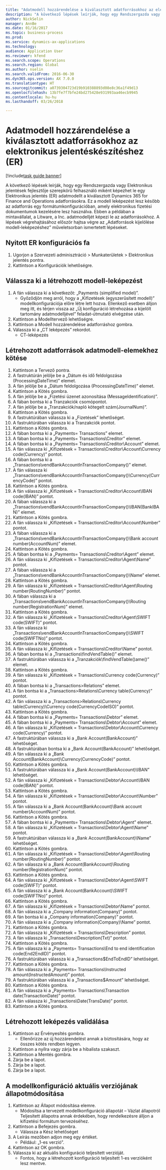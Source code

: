 ```yaml
--- 
title: "Adatmodell hozzárendelése a kiválasztott adatforrásokhoz az elektronikus jelentéskészítéshez (ER)"
description: "A következő lépések leírják, hogy egy Rendszergazda vagy Elektronikus jelentések fejlesztője szerepkörű felhasználó miként képezhet le egy Elektronikus jelentés (ER) adatmodellt a kiválasztott Dynamics 365 for Finance and Operations Enterprise kiadás (2016. november) adatforrásokra."
author: NickSelin
manager: AnnBe
ms.date: 01/16/2017
ms.topic: business-process
ms.prod: 
ms.service: dynamics-ax-applications
ms.technology: 
audience: Application User
ms.reviewer: kfend
ms.search.scope: Operations
ms.search.region: Global
ms.author: nselin
ms.search.validFrom: 2016-06-30
ms.dyn365.ops.version: AX 7.0.0
ms.translationtype: HT
ms.sourcegitcommit: a0739304723d19b910388893d08e8c36a1f49d13
ms.openlocfilehash: 13b7fe7f7bfe24bd275428e931993aa46ecb9945
ms.contentlocale: hu-hu
ms.lasthandoff: 03/26/2018

---
```

# <a name="map-a-data-model-to-selected-data-sources-for-electronic-reporting-er"></a>Adatmodell hozzárendelése a kiválasztott adatforrásokhoz az elektronikus jelentéskészítéshez (ER)

[!include[task guide banner](../../includes/task-guide-banner.md)]

A következő lépések leírják, hogy egy Rendszergazda vagy Elektronikus jelentések fejlesztője szerepkörű felhasználó miként képezhet le egy Elektronikus jelentés (ER) adatmodellt a kiválasztott Dynamics 365 for Finance and Operations adatforrásokra. Ez a modell leképezést lesz később az adatforrás egy formátumkonfigurációban, amely elektronikus fizetési dokumentumok kezelésére lesz használva. Ebben a példában a mintavállalat, a Litware, a Inc. adatmodelljét képezi le az adatforrásokhoz. A lépések végrehajtásához először hajtsa végre az „Adatforrások kijelölése modell-leképezéshez” műveletsorban ismertetett lépéseket.


## <a name="open-er-configurations-tree"></a>Nyitott ER konfigurációs fa
1. Ugorjon a Szervezeti adminisztráció > Munkaterületek > Elektronikus jelentés pontra.
2. Kattintson a Konfigurációk lehetőségre.

## <a name="select-created-model-mapping"></a>Válassza ki a létrehozott modell-leképezést
1. A fán válassza ki a következőt: „Payments (simplified model)”.
    * Győződjön meg arról, hogy a „Kifizetések (egyszerűsített modell)” modellkonfigurációja előre létre lett hozva. Ellenkező esetben álljon meg itt, és térjen vissza az „Új konfiguráció létrehozása a kijelölt tartomány adatmodelljével” feladat-útmutató elvégzése után.  
2. Kattintson a Modelltervező lehetőségre.
3. Kattintson a Modell hozzárendelése adatforráshoz gombra.
4. Válassza ki a „CT leképezés” rekordot.
    * CT-leképezés  

## <a name="bind-created-data-sources-to-data-model-elements"></a>Létrehozott adatforrások adatmodell-elemekhez kötése
1. Kattintson a Tervező pontra.
2. A fastruktúrán jelölje be a „Dátum és idő feldolgozása (ProcessingDateTime)” elemet.
3. A fán jelölje be a „Dátum feldolgozása (ProcessingDateTime)” elemet.
4. Kattintson a Kötés gombra.
5. A fán jelölje be a „Fizetési üzenet azonosítása (MessageIdentification)”.
6. A fában bontsa ki a Tranzakciók csomópontot.
7. A fán jelölje be a „Tranzakciók/napló kötegelt szám(JournalNum)”.
8. Kattintson a Kötés gombra.
9. A fastruktúrában válassza ki a „Fizetések” lehetőséget.
10. A fastruktúrában válassza ki a Tranzakciók pontot.
11. Kattintson a Kötés gombra.
12. A fában bontsa ki a „Payments= Transactions” elemet.
13. A fában bontsa ki a „Payments= Transactions\Creditor” elemet.
14. A fában bontsa ki a „Payments= Transactions\Creditor\Account” elemet.
15. A fán válassza ki „Kifizetések = Transactions\Creditor\Account\Currency code(Currency)” pontot.
16. A fában bontsa ki a „Transactions\vendBankAccountInTransactionCompany()” elemet.
17. A fán válassza ki „Transactions\vendBankAccountInTransactionCompany()\Currency(CurrencyCode)” pontot.
18. Kattintson a Kötés gombra.
19. A fán válassza ki „Kifizetések = Transactions\Creditor\Account\IBAN code(IBAN)” pontot.
20. A fában válassza ki a „Transactions\vendBankAccountInTransactionCompany()\IBAN(BankIBAN)” elemet.
21. Kattintson a Kötés gombra.
22. A fán válassza ki „Kifizetések = Transactions\Creditor\Account\Number” pontot.
23. A fában válassza ki a „Transactions\vendBankAccountInTransactionCompany()\Bank account number(AccountNum)” elemet.
24. Kattintson a Kötés gombra.
25. A fában bontsa ki a „Payments= Transactions\Creditor\Agent” elemet.
26. A fán válassza ki „Kifizetések = Transactions\Creditor\Agent\Name” pontot.
27. A fában válassza ki a „Transactions\vendBankAccountInTransactionCompany()\Name” elemet.
28. Kattintson a Kötés gombra.
29. A fán válassza ki „Kifizetések = Transactions\Creditor\Agent\Routing number(RoutingNumber)” pontot.
30. A fában válassza ki a „Transactions\vendBankAccountInTransactionCompany()\Routing number(RegistrationNum)” elemet.
31. Kattintson a Kötés gombra.
32. A fán válassza ki „Kifizetések = Transactions\Creditor\Agent\SWIFT code(SWIFT)” pontot.
33. A fán válassza ki „Transactions\vendBankAccountInTransactionCompany()\SWIFT code(SWIFTNo)” pontot.
34. Kattintson a Kötés gombra.
35. A fán válassza ki „Kifizetések = Transactions\Creditor\Name” pontot.
36. A fában bontsa ki a „Transactions\findVendTable()” elemet.
37. A fastruktúrában válassza ki a „Tranzakciók\findVendTable()ame()” elemet.
38. Kattintson a Kötés gombra.
39. A fán válassza ki „Kifizetések = Transactions\Currency code(Currency)” pontot.
40. A fában bontsa ki a „Transactions\>Relations” elemet.
41. A fán bontsa ki a „Transactions\>Relations\Currency table(Currency)” pontot.
42. A fán válassza ki a „Transactions\>Relations\Currency table(Currency)\Currency code(CurrencyCodeISO)” pontot.
43. Kattintson a Kötés gombra.
44. A fában bontsa ki a „Payments= Transactions\Debtor” elemet.
45. A fában bontsa ki a „Payments= Transactions\Debtor\Account” elemet.
46. A fán válassza ki „Kifizetések = Transactions\Debtor\Account\Currency code(Currency)” pontot.
47. A fastruktúrában válassza ki a „Bank Account(BankAccount)” lehetőséget.
48. A fastruktúrában bontsa ki a „Bank Account(BankAccount)” lehetőséget.
49. A fán válassza ki a „Bank Account(BankAccount)\Currency(CurrencyCode)” pontot.
50. Kattintson a Kötés gombra.
51. A fastruktúrában válassza ki a „Bank Account(BankAccount)\IBAN” lehetőséget.
52. A fán válassza ki „Kifizetések = Transactions\Debtor\Account\IBAN code(IBAN)” pontot.
53. Kattintson a Kötés gombra.
54. A fán válassza ki „Kifizetések = Transactions\Debtor\Account\Number” pontot.
55. A fán válassza ki a „Bank Account(BankAccount)\Bank account number(AccountNum)” pontot.
56. Kattintson a Kötés gombra.
57. A fában bontsa ki a „Payments= Transactions\Debtor\Agent” elemet.
58. A fán válassza ki „Kifizetések = Transactions\Debtor\Agent\Name” pontot.
59. A fastruktúrában válassza ki a „Bank Account(BankAccount)\Name” lehetőséget.
60. Kattintson a Kötés gombra.
61. A fán válassza ki „Kifizetések = Transactions\Debtor\Agent\Routing number(RoutingNumber)” pontot.
62. A fán válassza ki a „Bank Account(BankAccount)\Routing number(RegistrationNum)” pontot.
63. Kattintson a Kötés gombra.
64. A fán válassza ki „Kifizetések = Transactions\Debtor\Agent\SWIFT code(SWIFT)” pontot.
65. A fán válassza ki a „Bank Account(BankAccount)\SWIFT code(SWIFTNo)” pontot.
66. Kattintson a Kötés gombra.
67. A fán válassza ki „Kifizetések = Transactions\Debtor\Name” pontot.
68. A fán válassza ki a „Company information(Company)” pontot.
69. A fán bontsa ki a „Company information(Company)” pontot.
70. A fán válassza ki a „Company information(Company)\Name” pontot.
71. Kattintson a Kötés gombra.
72. A fán válassza ki „Kifizetések = Transactions\Description” pontot.
73. A fán válassza ki „Transactions\Description(Txt)” pontot.
74. Kattintson a Kötés gombra.
75. A fán válassza ki a „Payments= Transactions\End to end identification code(End2EndID)” pontot.
76. A fastruktúrában válassza ki a „Transactions\$EndToEndID” lehetőséget.
77. Kattintson a Kötés gombra.
78. A fán válassza ki a „Payments= Transactions\Instructed amount(InstructedAmount)” pontot.
79. A fastruktúrában válassza ki a „Transactions\$Amount” lehetőséget.
80. Kattintson a Kötés gombra.
81. A fán válassza ki a „Payments= Transactions\Transaction date(TransactionDate)” pontot.
82. A fán válassza ki „Transactions\Date(TransDate)” pontot.
83. Kattintson a Kötés gombra.

## <a name="validate-created-mapping"></a>Létrehozott leképezés validálása
1. Kattintson az Érvényesítés gombra.
    * Ellenőrizze az új hozzárendelést annak a biztosítására, hogy az összes kötés rendben legyen.  
2. Kattintson a nyílra vagy zárja be a hibalista szakaszt.
3. Kattintson a Mentés gombra.
4. Zárja be a lapot.
5. Zárja be a lapot.
6. Zárja be a lapot.

## <a name="change-the-status-of-the-current-version-of-model-configuration"></a>A modellkonfiguráció aktuális verziójának állapotmódosítása
1. Kattintson az Állapot módosítása elemre.
    * Módosítsa a tervezett modellkonfiguráció állapotát – Vázlat állapotról Teljesített állapotra annak érdekében, hogy rendelkezésre álljon a kifizetési formátum tervezéséhez.  
2. Kattintson a Befejezés gombra.
    * Válassza a Kész lehetőséget  
3. A Leírás mezőben adjon meg egy értéket.
    * Például: „1-es verzió”.  
4. Kattintson az OK gombra.
5. Válassza ki az aktuális konfiguráció teljesített verzióját.
    * Fontos, hogy a létrehozott konfiguráció teljesített 1-es verzióként lesz mentve.  


